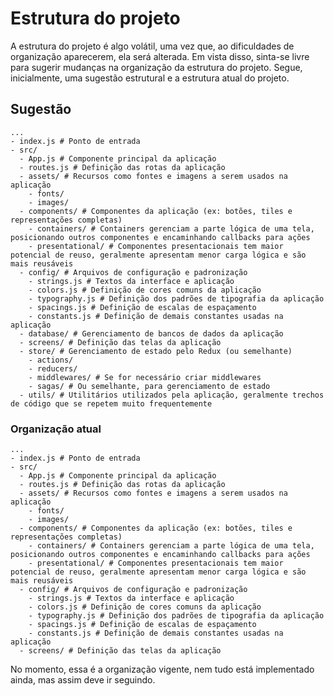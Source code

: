 # Estrutura do projeto

A estrutura do projeto é algo volátil, uma vez que, ao dificuldades de organização aparecerem, ela será alterada. Em vista disso, sinta-se livre para sugerir mudanças na organização da estrutura do projeto. Segue, inicialmente, uma sugestão estrutural e a estrutura atual do projeto.

## Sugestão

```
...
- index.js # Ponto de entrada
- src/
  - App.js # Componente principal da aplicação
  - routes.js # Definição das rotas da aplicação
  - assets/ # Recursos como fontes e imagens a serem usados na aplicação
    - fonts/
    - images/
  - components/ # Componentes da aplicação (ex: botões, tiles e representações completas)
    - containers/ # Containers gerenciam a parte lógica de uma tela, posicionando outros componentes e encaminhando callbacks para ações
    - presentational/ # Componentes presentacionais tem maior potencial de reuso, geralmente apresentam menor carga lógica e são mais reusáveis
  - config/ # Arquivos de configuração e padronização
    - strings.js # Textos da interface e aplicação
    - colors.js # Definição de cores comuns da aplicação
    - typography.js # Definição dos padrões de tipografia da aplicação
    - spacings.js # Definição de escalas de espaçamento
    - constants.js # Definição de demais constantes usadas na aplicação
  - database/ # Gerenciamento de bancos de dados da aplicação
  - screens/ # Definição das telas da aplicação
  - store/ # Gerenciamento de estado pelo Redux (ou semelhante)
    - actions/
    - reducers/
    - middlewares/ # Se for necessário criar middlewares
    - sagas/ # Ou semelhante, para gerenciamento de estado
  - utils/ # Utilitários utilizados pela aplicação, geralmente trechos de código que se repetem muito frequentemente
```

### Organização atual

```
...
- index.js # Ponto de entrada
- src/
  - App.js # Componente principal da aplicação
  - routes.js # Definição das rotas da aplicação
  - assets/ # Recursos como fontes e imagens a serem usados na aplicação
    - fonts/
    - images/
  - components/ # Componentes da aplicação (ex: botões, tiles e representações completas)
    - containers/ # Containers gerenciam a parte lógica de uma tela, posicionando outros componentes e encaminhando callbacks para ações
    - presentational/ # Componentes presentacionais tem maior potencial de reuso, geralmente apresentam menor carga lógica e são mais reusáveis
  - config/ # Arquivos de configuração e padronização
    - strings.js # Textos da interface e aplicação
    - colors.js # Definição de cores comuns da aplicação
    - typography.js # Definição dos padrões de tipografia da aplicação
    - spacings.js # Definição de escalas de espaçamento
    - constants.js # Definição de demais constantes usadas na aplicação
  - screens/ # Definição das telas da aplicação
```

No momento, essa é a organização vigente, nem tudo está implementado ainda, mas assim deve ir seguindo.
